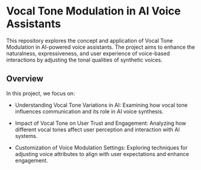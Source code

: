 
# Vocal Tone Modulation in AI Voice Assistants

This repository explores the concept and application of Vocal Tone Modulation in AI-powered voice assistants. The project aims to enhance the naturalness, expressiveness, and user experience of voice-based interactions by adjusting the tonal qualities of synthetic voices.
## Overview

In this project, we focus on:

   -  Understanding Vocal Tone Variations in AI: Examining how vocal tone influences communication and its role in AI voice synthesis.

  - Impact of Vocal Tone on User Trust and Engagement: Analyzing how different vocal tones affect user perception and interaction with AI systems.

  - Customization of Voice Modulation Settings: Exploring techniques for adjusting voice attributes to align with user expectations and enhance engagement.
